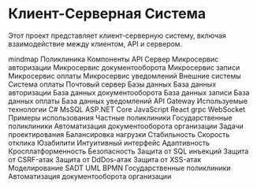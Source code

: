 # Клиент-Серверная Система
Этот проект представляет клиент-серверную систему, включая взаимодействие между клиентом, API и сервером.

mindmap
  Поликлиника
    Компоненты
        API Сервер
            Микросервис авторизации
            Микросервис документооборота
            Микросервис записи
            Микросервис оплаты
            Микросервис уведомлений
        Внешние системы
            Система оплаты
            Почтовый сервер
        Базы данных
            База данных авторизации
            База данных документооборота
            База данных записи
            База данных оплаты
            База данных уведомлений
        API Gateway
    Используемые технологии
        C#
        MsSQL
        ASP.NET Core
        JavaScript
        React
        grpc
        WebSocket
    Примеры использования
        Частные поликлиники
        Государственные поликлиники
        Автоматизация документооборота организации
    Задачи проектирования
        Балансировка нагрузки
            Стабильность
            Скорость отклика
        Юзабилити
            Интуитивный интерфейс
            Адаптивность
            Кросплатформенность
        Безопасность
            Защита от SQL инъекций
            Защита от CSRF-атак
            Защита от DdDos-атак
            Защита от XSS-атак
        Моделирование
            SADT
            UML
            BPMN
        Государственные поликлиники
        Автоматизация документооборота организации
